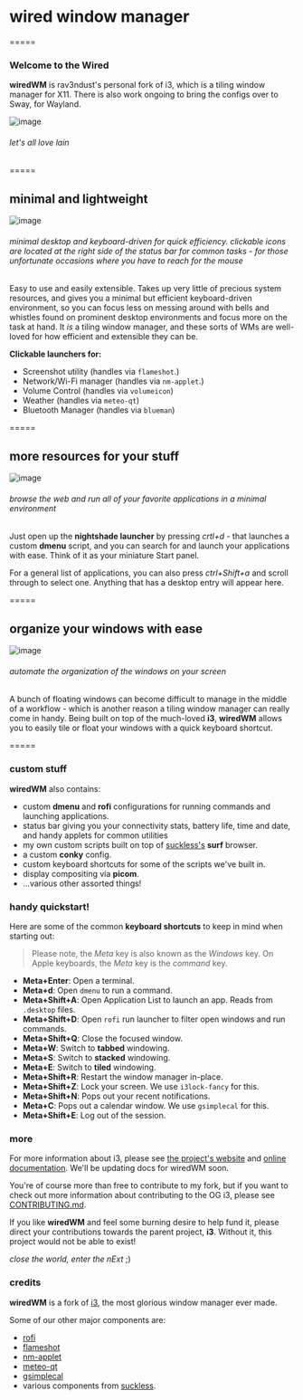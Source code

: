 # wired window manager
=====

### Welcome to the Wired

**wiredWM** is rav3ndust's personal fork of i3, which is a tiling window manager for X11. There is also work ongoing to bring the configs over to Sway, for Wayland.

![image](https://github.com/rav3ndust/wiredWM/assets/35274771/606fd9ee-4924-4d64-96f0-1de99bf3de87)

###### let's all love lain

=====

## minimal and lightweight 

![image](https://github.com/rav3ndust/wiredWM/assets/35274771/a1229952-062f-4f6e-8eb9-02e08712c081)


###### minimal desktop and keyboard-driven for quick efficiency. clickable icons are located at the right side of the status bar for common tasks - for those unfortunate occasions where you have to reach for the mouse

Easy to use and easily extensible. Takes up very little of precious system resources, and gives you a minimal but efficient keyboard-driven environment, so you can focus less on messing around with bells and whistles found on prominent desktop environments and focus more on the task at hand. It *is* a tiling window manager, and these sorts of WMs are well-loved for how efficient and extensible they can be. 

**Clickable launchers for:**

- Screenshot utility (handles via `flameshot`.)
- Network/Wi-Fi manager (handles via `nm-applet`.)
- Volume Control (handles via `volumeicon`) 
- Weather (handles via `meteo-qt`)
- Bluetooth Manager (handles via `blueman`)
  
=====

## more resources for your stuff

![image](https://github.com/rav3ndust/wiredWM/assets/35274771/1100995d-363f-45e6-8b45-a4f084d983d7)

###### browse the web and run all of your favorite applications in a minimal environment 

Just open up the **nightshade launcher** by pressing *crtl+d* - that launches a custom **dmenu** script, and you can search for and launch your applications with ease. Think of it as your miniature Start panel.

For a general list of applications, you can also press *ctrl+Shift+a* and scroll through to select one. Anything that has a desktop entry will appear here. 

=====

## organize your windows with ease

![image](https://github.com/rav3ndust/wiredWM/assets/35274771/40b3d828-78a1-4af7-be99-089c440a3b57)

###### automate the organization of the windows on your screen

A bunch of floating windows can become difficult to manage in the middle of a workflow - which is another reason a tiling window manager can really come in handy. Being built on top of the much-loved **i3**, **wiredWM** allows you to easily tile or float your windows with a quick keyboard shortcut. 

=====

### custom stuff

**wiredWM** also contains: 

- custom **dmenu** and **rofi** configurations for running commands and launching applications.
- status bar giving you your connectivity stats, battery life, time and date, and handy applets for common utilities
- my own custom scripts built on top of [suckless's](https://suckless.org) **surf** browser.
- a custom **conky** config.
- custom keyboard shortcuts for some of the scripts we've built in.
- display compositing via **picom**.
- ...various other assorted things!

### handy quickstart!

Here are some of the common **keyboard shortcuts** to keep in mind when starting out: 

> Please note, the *Meta* key is also known as the *Windows* key. On Apple keyboards, the *Meta* key is the *command* key.

- **Meta+Enter**: Open a terminal.
- **Meta+d**: Open `dmenu` to run a command.
- **Meta+Shift+A**: Open Application List to launch an app. Reads from `.desktop` files.
- **Meta+Shift+D**: Open `rofi` run launcher to filter open windows and run commands.
- **Meta+Shift+Q**: Close the focused window.
- **Meta+W**: Switch to **tabbed** windowing.
- **Meta+S**: Switch to **stacked** windowing.
- **Meta+E**: Switch to **tiled** windowing.
- **Meta+Shift+R**: Restart the window manager in-place.
- **Meta+Shift+Z**: Lock your screen. We use `i3lock-fancy` for this.
- **Meta+Shift+N**: Pops out your recent notifications.
- **Meta+C**: Pops out a calendar window. We use `gsimplecal` for this.
- **Meta+Shift+E**: Log out of the session. 

### more 

For more information about i3, please see [the project's website](https://i3wm.org/) and [online documentation](https://i3wm.org/docs/). We'll be updating docs for wiredWM soon. 

You're of course more than free to contribute to my fork, but if you want to check out more information about contributing to the OG i3, please see [CONTRIBUTING.md](.github/CONTRIBUTING.md). 

If you like **wiredWM** and feel some burning desire to help fund it, please direct your contributions towards the parent project, **i3**. Without it, this project would not be able to exist! 

*close the world, enter the nExt* ;)

### credits 

**wiredWM** is a fork of [i3](https://github.com/i3/i3), the most glorious window manager ever made.

Some of our other major components are: 

- [rofi](https://github.com/davatorium/rofi)
- [flameshot](https://github.com/flameshot-org/flameshot)
- [nm-applet](https://github.com/pavlix/nm-applet)
- [meteo-qt](https://github.com/dglent/meteo-qt)
- [gsimplecal](https://github.com/dmedvinsky/gsimplecal)
- various components from [suckless](https://suckless.org).
